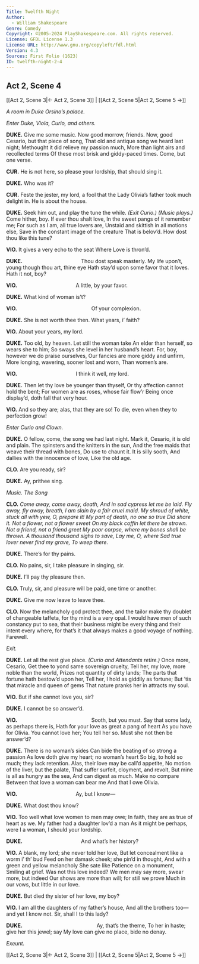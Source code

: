 ```yaml
---
Title: Twelfth Night
Author: 
  - William Shakespeare
Genre: Comedy
Copyright: ©2005-2024 PlayShakespeare.com. All rights reserved.
License: GFDL License 1.3
License URL: http://www.gnu.org/copyleft/fdl.html
Version: 4.3
Sources: First Folio (1623)
ID: twelfth-night-2-4
---
```


## Act 2, Scene 4
[[Act 2, Scene 3|← Act 2, Scene 3]] | [[Act 2, Scene 5|Act 2, Scene 5 →]]

*A room in Duke Orsino’s palace.*

*Enter Duke, Viola, Curio, and others.*

**DUKE.**
Give me some music. Now good morrow, friends.
Now, good Cesario, but that piece of song,
That old and antique song we heard last night;
Methought it did relieve my passion much,
More than light airs and recollected terms
Of these most brisk and giddy-paced times.
Come, but one verse.

**CUR.**
He is not here, so please your lordship, that should sing it.

**DUKE.**
Who was it?

**CUR.**
Feste the jester, my lord, a fool that the Lady Olivia’s father took much delight in. He is about the house.

**DUKE.**
Seek him out, and play the tune the while.
*(Exit Curio.)*
*(Music plays.)*
Come hither, boy. If ever thou shalt love,
In the sweet pangs of it remember me;
For such as I am, all true lovers are,
Unstaid and skittish in all motions else,
Save in the constant image of the creature
That is belov’d. How dost thou like this tune?

**VIO.**
It gives a very echo to the seat
Where Love is thron’d.

**DUKE.**
           Thou dost speak masterly.
My life upon’t, young though thou art, thine eye
Hath stay’d upon some favor that it loves.
Hath it not, boy?

**VIO.**
           A little, by your favor.

**DUKE.**
What kind of woman is’t?

**VIO.**
              Of your complexion.

**DUKE.**
She is not worth thee then. What years, i’ faith?

**VIO.**
About your years, my lord.

**DUKE.**
Too old, by heaven. Let still the woman take
An elder than herself, so wears she to him;
So sways she level in her husband’s heart.
For, boy, however we do praise ourselves,
Our fancies are more giddy and unfirm,
More longing, wavering, sooner lost and worn,
Than women’s are.

**VIO.**
           I think it well, my lord.

**DUKE.**
Then let thy love be younger than thyself,
Or thy affection cannot hold the bent;
For women are as roses, whose fair flow’r
Being once display’d, doth fall that very hour.

**VIO.**
And so they are; alas, that they are so!
To die, even when they to perfection grow!

*Enter Curio and Clown.*

**DUKE.**
O fellow, come, the song we had last night.
Mark it, Cesario, it is old and plain.
The spinsters and the knitters in the sun,
And the free maids that weave their thread with bones,
Do use to chaunt it. It is silly sooth,
And dallies with the innocence of love,
Like the old age.

**CLO.**
Are you ready, sir?

**DUKE.**
Ay, prithee sing.

*Music. The Song*

**CLO.**
*Come away, come away, death,*
*And in sad cypress let me be laid.*
*Fly away, fly away, breath,*
*I am slain by a fair cruel maid.*
*My shroud of white, stuck all with yew,*
*O, prepare it!*
*My part of death, no one so true*
*Did share it.*
*Not a flower, not a flower sweet*
*On my black coffin let there be strown.*
*Not a friend, not a friend greet*
*My poor corpse, where my bones shall be thrown.*
*A thousand thousand sighs to save,*
*Lay me, O, where*
*Sad true lover never find my grave,*
*To weep there.*

**DUKE.**
There’s for thy pains.

**CLO.**
No pains, sir, I take pleasure in singing, sir.

**DUKE.**
I’ll pay thy pleasure then.

**CLO.**
Truly, sir, and pleasure will be paid, one time or another.

**DUKE.**
Give me now leave to leave thee.

**CLO.**
Now the melancholy god protect thee, and the tailor make thy doublet of changeable taffeta, for thy mind is a very opal. I would have men of such constancy put to sea, that their business might be every thing and their intent every where, for that’s it that always makes a good voyage of nothing. Farewell.

*Exit.*

**DUKE.**
Let all the rest give place.
*(Curio and Attendants retire.)*
Once more, Cesario,
Get thee to yond same sovereign cruelty,
Tell her, my love, more noble than the world,
Prizes not quantity of dirty lands;
The parts that fortune hath bestow’d upon her,
Tell her, I hold as giddily as fortune;
But ’tis that miracle and queen of gems
That nature pranks her in attracts my soul.

**VIO.**
But if she cannot love you, sir?

**DUKE.**
I cannot be so answer’d.

**VIO.**
              Sooth, but you must.
Say that some lady, as perhaps there is,
Hath for your love as great a pang of heart
As you have for Olivia. You cannot love her;
You tell her so. Must she not then be answer’d?

**DUKE.**
There is no woman’s sides
Can bide the beating of so strong a passion
As love doth give my heart; no woman’s heart
So big, to hold so much; they lack retention.
Alas, their love may be call’d appetite,
No motion of the liver, but the palate,
That suffer surfeit, cloyment, and revolt,
But mine is all as hungry as the sea,
And can digest as much. Make no compare
Between that love a woman can bear me
And that I owe Olivia.

**VIO.**
           Ay, but I know⁠—

**DUKE.**
What dost thou know?

**VIO.**
Too well what love women to men may owe;
In faith, they are as true of heart as we.
My father had a daughter lov’d a man
As it might be perhaps, were I a woman,
I should your lordship.

**DUKE.**
           And what’s her history?

**VIO.**
A blank, my lord; she never told her love,
But let concealment like a worm i’ th’ bud
Feed on her damask cheek; she pin’d in thought,
And with a green and yellow melancholy
She sate like Patience on a monument,
Smiling at grief. Was not this love indeed?
We men may say more, swear more, but indeed
Our shows are more than will; for still we prove
Much in our vows, but little in our love.

**DUKE.**
But died thy sister of her love, my boy?

**VIO.**
I am all the daughters of my father’s house,
And all the brothers too—and yet I know not.
Sir, shall I to this lady?

**DUKE.**
              Ay, that’s the theme,
To her in haste; give her this jewel; say
My love can give no place, bide no denay.

*Exeunt.*

[[Act 2, Scene 3|← Act 2, Scene 3]] | [[Act 2, Scene 5|Act 2, Scene 5 →]]